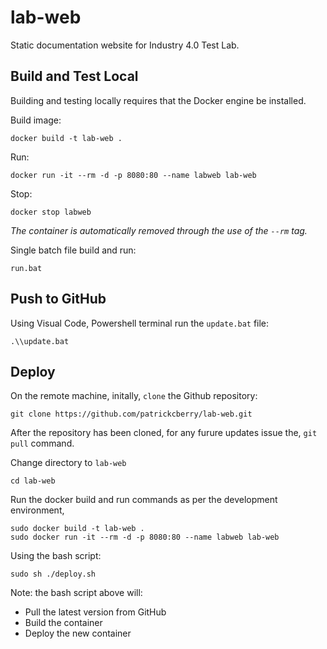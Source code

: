 # lab-web
Static documentation website for Industry 4.0 Test Lab.

## Build and Test Local
Building and testing locally requires that the Docker engine be installed.

Build image:
```
docker build -t lab-web .
```
Run:
```
docker run -it --rm -d -p 8080:80 --name labweb lab-web
```
Stop:
```
docker stop labweb
```
_The container is automatically removed through the use of the `--rm` tag._

Single batch file build and run:
```
run.bat
```

## Push to GitHub
Using Visual Code, Powershell terminal run the `update.bat` file:
```
.\\update.bat
```
## Deploy
On the remote machine, initally, `clone` the Github repository:
```
git clone https://github.com/patrickcberry/lab-web.git
```

After the repository has been cloned, for any furure updates issue the, `git pull` command.

Change directory to `lab-web`
```
cd lab-web
```

Run the docker build and run commands as per the development environment,
```
sudo docker build -t lab-web .
sudo docker run -it --rm -d -p 8080:80 --name labweb lab-web
```
Using the bash script:
```
sudo sh ./deploy.sh
```
Note: the bash script above will:
+ Pull the latest version from GitHub
+ Build the container
+ Deploy the new container
